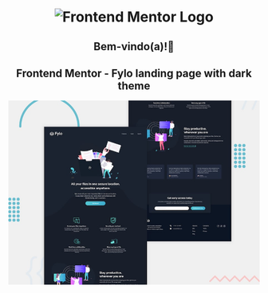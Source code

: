 <h1 align="center">
    <img width="300px" alt="Frontend Mentor Logo" src="https://user-images.githubusercontent.com/57417305/79938507-2b20f480-8433-11ea-8648-b0766789fce2.png" />
</h1>

<h2 align="center">
    Bem-vindo(a)!👋
</h2>

<h2 align="center">
    Frontend Mentor - Fylo landing page with dark theme
</h2>


![Design preview for the Fylo landing page with dark theme and features grid challenge](./design/desktop-preview.jpg)
